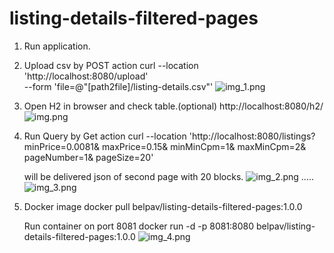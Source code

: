# listing-details-filtered-pages

1. Run application.
2. Upload csv by POST action
   curl --location 'http://localhost:8080/upload' \
   --form 'file=@"[path2file]/listing-details.csv"'
![img_1.png](../../../../dev/workspaces/javaWorkSpace/IdeaProjects/listing-details-filtered-pages/img_1.png)
3. Open H2 in browser and check table.(optional)
   http://localhost:8080/h2/
![img.png](../../../../dev/workspaces/javaWorkSpace/IdeaProjects/listing-details-filtered-pages/img.png)
4. Run Query by Get action
   curl --location 'http://localhost:8080/listings?
                                          minPrice=0.0081&
                                          maxPrice=0.15&
                                          minMinCpm=1&
                                          maxMinCpm=2& 
                                          pageNumber=1&
                                          pageSize=20'
    
    will be delivered json of second page with 20 blocks.
![img_2.png](../../../../dev/workspaces/javaWorkSpace/IdeaProjects/listing-details-filtered-pages/img_2.png)
.....
![img_3.png](../../../../dev/workspaces/javaWorkSpace/IdeaProjects/listing-details-filtered-pages/img_3.png)


5. Docker image
   docker pull belpav/listing-details-filtered-pages:1.0.0

    Run container on port 8081
   docker run -d -p 8081:8080 belpav/listing-details-filtered-pages:1.0.0
![img_4.png](../../../../dev/workspaces/javaWorkSpace/IdeaProjects/listing-details-filtered-pages/img_4.png)